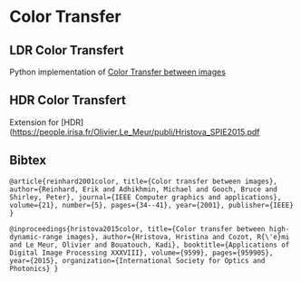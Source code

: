 # Color Transfer

## LDR Color Transfert

Python implementation of [Color Transfer between images](https://www.cs.tau.ac.il/~turkel/imagepapers/ColorTransfer.pdf)

## HDR Color Transfert

Extension for [HDR](https://people.irisa.fr/Olivier.Le_Meur/publi/Hristova_SPIE2015.pdf

## Bibtex

`@article{reinhard2001color,
  title={Color transfer between images},
  author={Reinhard, Erik and Adhikhmin, Michael and Gooch, Bruce and Shirley, Peter},
  journal={IEEE Computer graphics and applications},
  volume={21},
  number={5},
  pages={34--41},
  year={2001},
  publisher={IEEE}
}`

`@inproceedings{hristova2015color,
  title={Color transfer between high-dynamic-range images},
  author={Hristova, Hristina and Cozot, R{\'e}mi and Le Meur, Olivier and Bouatouch, Kadi},
  booktitle={Applications of Digital Image Processing XXXVIII},
  volume={9599},
  pages={95990S},
  year={2015},
  organization={International Society for Optics and Photonics}
}`
